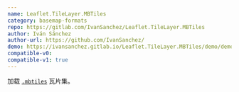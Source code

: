 ```yaml
---
name: Leaflet.TileLayer.MBTiles
category: basemap-formats
repo: https://gitlab.com/IvanSanchez/Leaflet.TileLayer.MBTiles
author: Iván Sánchez
author-url: https://github.com/IvanSanchez/
demo: https://ivansanchez.gitlab.io/Leaflet.TileLayer.MBTiles/demo/demo.html
compatible-v0:
compatible-v1: true
---
```


加载 <a href="https://github.com/mapbox/mbtiles-spec"><code>.mbtiles</code></a> 瓦片集。
